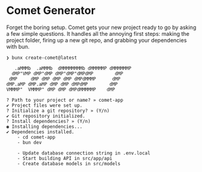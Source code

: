 # Comet Generator

Forget the boring setup. Comet gets your new project ready to go by asking a few simple questions. It handles all the annoying first steps: making the project folder, firing up a new git repo, and grabbing your dependencies with bun.

```text
❯ bunx create-comet@latest

   .aMMMb  .aMMMb  dMMMMMMMMb dMMMMMP dMMMMMMP 
  dMP"VMP dMP"dMP dMP"dMP"dMPdMP        dMP    
 dMP     dMP dMP dMP dMP dMPdMMMP      dMP     
dMP.aMP dMP.aMP dMP dMP dMPdMP        dMP      
VMMMP"  VMMMP" dMP dMP dMPdMMMMMP    dMP 

? Path to your project or name? » comet-app
✔ Project files were set up.
? Initialize a git repository? » (Y/n)
✔ Git repository initialized.
? Install dependencies? » (Y/n)
◉ Installing dependencies...
✔ Dependencies installed.
    - cd comet-app
    - bun dev

    - Update database connection string in .env.local
    - Start building API in src/app/api
    - Create database models in src/models
```
